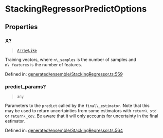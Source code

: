 # StackingRegressorPredictOptions

## Properties

### X?

> [`ArrayLike`](../types/ArrayLike.md)

Training vectors, where `n\_samples` is the number of samples and `n\_features` is the number of features.

Defined in:  [generated/ensemble/StackingRegressor.ts:559](https://github.com/transitive-bullshit/scikit-learn-ts/blob/b59c1ff/packages/sklearn/src/generated/ensemble/StackingRegressor.ts#L559)

### predict\_params?

> `any`

Parameters to the `predict` called by the `final\_estimator`. Note that this may be used to return uncertainties from some estimators with `return\_std` or `return\_cov`. Be aware that it will only accounts for uncertainty in the final estimator.

Defined in:  [generated/ensemble/StackingRegressor.ts:564](https://github.com/transitive-bullshit/scikit-learn-ts/blob/b59c1ff/packages/sklearn/src/generated/ensemble/StackingRegressor.ts#L564)
